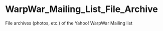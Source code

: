 # WarpWar_Mailing_List_File_Archive
File archives (photos, etc.) of the Yahoo! WarpWar Mailing list
